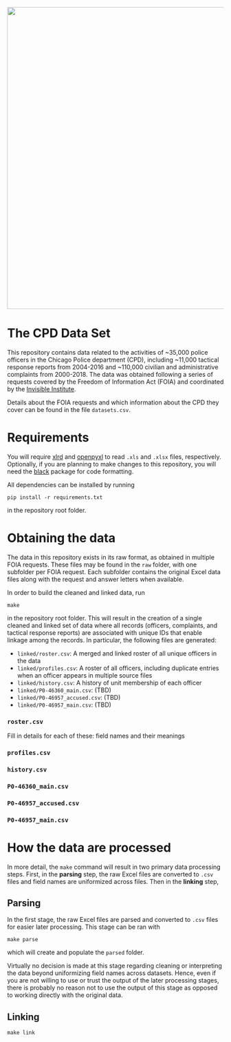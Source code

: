 <img src="https://cdn.theatlantic.com/thumbor/9jB6mGx0eREfH3l82uNckcwrUFI=/0x62:2343x1380/1952x1098/media/img/mt/2018/03/AP_429077000333/original.jpg" width="700" class="center"/>

# The CPD Data Set

This repository contains data related to the activities of ~35,000 police officers
in the Chicago Police department (CPD), including ~11,000 tactical response reports
from 2004-2016 and ~110,000 civilian and administrative complaints from 2000-2018.
The data was obtained following a series of
requests covered by the Freedom of Information Act (FOIA) and coordinated by
the [Invisible Institute](https://invisible.institute/).

Details about the FOIA requests and which information about the CPD they cover
can be found in the file `datasets.csv`.

# Requirements

You will require [xlrd](https://github.com/python-excel/xlrd) and
[openpyxl](https://openpyxl.readthedocs.io/en/stable/) to read `.xls` and
`.xlsx` files, respectively. Optionally, if you are planning to make changes
to this repository, you will need the [black](https://github.com/psf/black)
package for code formatting.

All dependencies can be installed by running

```
pip install -r requirements.txt
```
in the repository root folder.

# Obtaining the data

The data in this repository exists in its raw format, as obtained in multiple FOIA requests.
These files may be found in the `raw` folder, with one subfolder per FOIA request.
Each subfolder contains the original Excel data files along
with the request and answer letters when available.

In order to build the cleaned and linked data, run
```
make
```
in the repository root folder. This will result in the creation of a single cleaned and linked
set of data where all records (officers, complaints, and tactical response reports) are associated
with unique IDs that enable linkage among the records. In particular, the following files are generated:
- `linked/roster.csv`: A merged and linked roster of all unique officers in the data
- `linked/profiles.csv`: A roster of all officers, including duplicate entries when an officer appears in multiple source files
- `linked/history.csv`: A history of unit membership of each officer
- `linked/P0-46360_main.csv`: (TBD)
- `linked/P0-46957_accused.csv`: (TBD)
- `linked/P0-46957_main.csv`: (TBD)

### `roster.csv`

Fill in details for each of these: field names and their meanings

### `profiles.csv`

### `history.csv`

### `P0-46360_main.csv`

### `P0-46957_accused.csv`

### `P0-46957_main.csv`

# How the data are processed

In more detail, the `make` command will result in two primary data processing steps.
First, in the **parsing** step, the raw Excel files are converted to `.csv` files and field
names are uniformized across files. Then in the **linking** step, 

## Parsing

In the first stage, the raw Excel files are parsed and converted to `.csv`
files for easier later processing. This stage can be ran with

```
make parse
```

which will create and populate the `parsed` folder.


Virtually no decision is made at this stage regarding cleaning or interpreting
the data beyond uniformizing field names across datasets. Hence, even if you
are not willing to use or trust the output of the later processing stages,
there is probably no reason not to use the output of this stage as opposed to
working directly with the original data.

## Linking

```
make link
```
